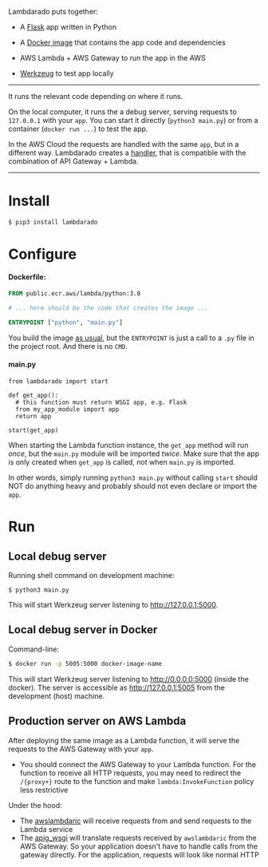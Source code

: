 Lambdarado puts together:

- A [Flask](https://pypi.org/project/Flask/) app written in Python

- A [Docker image](https://docs.aws.amazon.com/lambda/latest/dg/images-create.html)
that contains the app code and dependencies

- AWS Lambda + AWS Gateway to run the app in the AWS

- [Werkzeug](https://pypi.org/project/Werkzeug/) to test app locally 

---

It runs the relevant code depending on where it runs.

On the local computer, it runs
the a debug server, serving requests to
`127.0.0.1` with your `app`. You can start it directly (`python3 main.py`) or from a
container (`docker run ...`) to test the app.

In the AWS Cloud the requests are handled with the same `app`, but in a
different way. Lambdarado creates
a [handler](https://docs.aws.amazon.com/lambda/latest/dg/python-handler.html),
that is compatible with the combination of API Gateway + Lambda.

---




# Install

``` bash
$ pip3 install lambdarado 
```

# Configure

#### Dockerfile:

``` Dockerfile
FROM public.ecr.aws/lambda/python:3.8

# ... here should be the code that creates the image ...

ENTRYPOINT ["python", "main.py"]
```

You build the image [as usual](https://docs.aws.amazon.com/lambda/latest/dg/images-create.html),
but the `ENTRYPOINT` is just a call to a `.py` file in the project root.
And there is no `CMD`.

#### main.py

``` python3
from lambdarado import start

def get_app():
  # this function must return WSGI app, e.g. Flask
  from my_app_module import app
  return app 
  
start(get_app)
```

When starting the Lambda function instance, the `get_app` method will run *once*,
but the `main.py` module will be imported *twice*. Make sure that the app is only created
when `get_app` is called, not when `main.py` is imported.

In other words, simply running `python3 main.py` without calling `start` should 
NOT do anything heavy and probably should not even declare or import the `app`.

# Run

Local debug server
------------------

Running shell command on development machine:

```
$ python3 main.py
```

This will start Werkzeug server listening to http://127.0.0.1:5000.


Local debug server in Docker
----------------------------

Command-line:

``` bash
$ docker run -p 5005:5000 docker-image-name
```

This will start Werkzeug server listening to http://0.0.0.0:5000
(inside the docker). The server is accessible as http://127.0.0.1:5005
from the development (host) machine.


Production server on AWS Lambda
-------------------------------

After deploying the same image as a Lambda function, it will serve the requests
to the AWS Gateway with your `app`.

- You should connect the AWS Gateway to your Lambda function. For the function
  to receive all HTTP requests, you may need to redirect the `/{proxy+}` route
  to the function and make `lambda:InvokeFunction` policy less restrictive

Under the hood:

- The [awslambdaric](https://pypi.org/project/awslambdaric/) will receive
  requests from and send requests to the Lambda service
- The [apig_wsgi](https://pypi.org/project/apig-wsgi/) will translate requests
  received by `awslambdaric` from the AWS Gateway. So your application doesn't
  have to handle calls from the gateway directly. For the application, requests
  will look like normal HTTP

